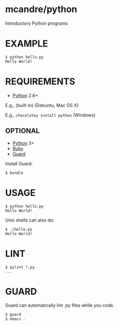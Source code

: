 # mcandre/python

Introductory Python programs

# EXAMPLE

```
$ python hello.py
Hello World!
```

# REQUIREMENTS

* [Python](http://python.org/) 2.6+

E.g., (built-in) (Debuntu, Mac OS X)

E.g., `chocolatey install python` (Windows)

## OPTIONAL

* [Python](http://python.org/) 3+
* [Ruby](https://www.ruby-lang.org/en/)
* [Guard](http://guardgem.org/)

Install Guard:

```
$ bundle
```

# USAGE

```
$ python hello.py
Hello World!
```
    
Unix shells can also do:

```
$ ./hello.py
Hello World!
```

# LINT

```
$ pylint *.py
...
```

# GUARD

Guard can automatically lint .py files while you code.

```
$ guard
$ emacs .
```
